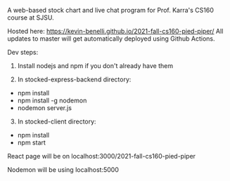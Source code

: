 A web-based stock chart and live chat program for Prof. Karra's CS160 course at SJSU. 

Hosted here: https://kevin-benelli.github.io/2021-fall-cs160-pied-piper/
All updates to master will get automatically deployed using Github Actions.

Dev steps:
1. Install nodejs and npm if you don't already have them

2. In stocked-express-backend directory:
- npm install
- npm install -g nodemon
- nodemon server.js 

3. In stocked-client directory:
- npm install
- npm start

React page will be on localhost:3000/2021-fall-cs160-pied-piper

Nodemon will be using localhost:5000
